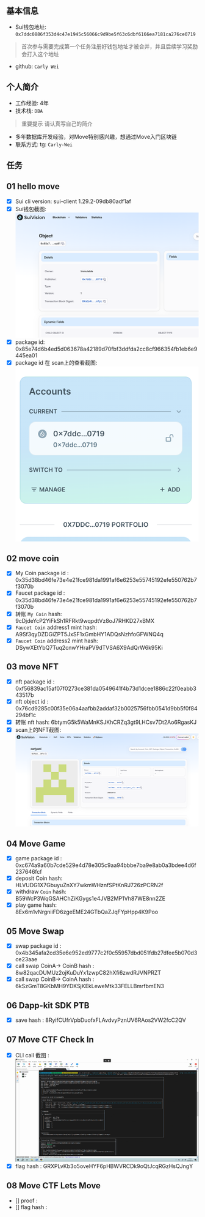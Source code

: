 ## 基本信息
- Sui钱包地址: `0x7ddc0886f353d4c47e1945c56066c9d9be5f63c6dbf6166ea7181ca276ce0719`
> 首次参与需要完成第一个任务注册好钱包地址才被合并，并且后续学习奖励会打入这个地址
- github: `Carly Wei`

## 个人简介
- 工作经验: 4年
- 技术栈: `DBA`
> 重要提示 请认真写自己的简介
- 多年数据库开发经验，对Move特别感兴趣，想通过Move入门区块链
- 联系方式: tg: `Carly-Wei` 

## 任务

##   01 hello move  
- [x] Sui cli version: sui-client 1.29.2-09db80adf1af
- [x] Sui钱包截图: ![Sui钱包截图](./images/scan1.png)
- [x] package id:  0x85e74d6b4ed5d063678a42189d70fbf3ddfda2cc8cf966354fb1eb6e9445ea01
- [x] package id 在 scan上的查看截图:![Scan截图](./images/scan2.png)

##   02 move coin
- [x] My Coin package id : 0x35d38bd46fe73e4e21fce981da1991af6e6253e55745192efe550762b7f3070b
- [x] Faucet package id : 0x35d38bd46fe73e4e21fce981da1991af6e6253e55745192efe550762b7f3070b
- [x] 转账 `My Coin` hash: 9cDjdeYcP2YiFkSh1RFRkt9wqpdtVz8oJ7RHKD27xBMX
- [x] `Faucet Coin` address1 mint hash: A9Sf3qyDZDGiZPT5JxSF1xGmbHY1ADQsNzhfoGFWNQ4q
- [x] `Faucet Coin` address2 mint hash: DSywXEtYbQ7Tuq2cnwYHraPV9dTVSA6X9AdQrW6k95Ki

##   03 move NFT
- [x] nft package id : 0xf56839ac15af07f0273ce381da0549641f4b73d1dcee1886c22f0eabb343517b
- [x] nft object id :  0x76cd9285c00f35e06a4aafbb2addaf32b0025756fbb0541d9bb5f0f84294bf1c
- [x] 转账 nft  hash: 6btymG5k5WaMnKSJKhCRZq3gt9LHCsv7Dt2Ao6RgasKJ
- [x] scan上的NFT截图:![Scan截图](./images/scan3.png)

##   04 Move Game
- [x] game package id : 0xc674a9a60b7cde529e4d78e305c9aa94bbbe7ba9e8ab0a3bdee4d6f237646fcf
- [x] deposit Coin hash: HLVUDG1X7GbuyuZnXY7wkmWHznfSPtKnRJ726zPCRN2f
- [x] withdraw `Coin` hash:  B59WcP3WqGSAHChZiKGygs1e4JVB2MP1Vh87WE8nn2ZE
- [x] play game hash:  8Ex6m1vNrgniiFD6zgeEME24GTbQaZJqFYpHpp4K9Poo

##   05 Move Swap
- [x] swap package id : 0x4b345afa2cd35e6e952ed9777c2f0c55957dbd051fdb27dfee5b070d3ce23aae
- [x] call swap CoinA-> CoinB  hash :  8w82qacDUMUz2ojKuDuYx1zwpC82hXfi6zwdRJVNPRZT
- [x] call swap CoinB-> CoinA  hash : 6kSzGmT8GKbMH9YDKSjKEkLeweMtk33FELLBmrfbmEN3

##   06 Dapp-kit SDK PTB
- [x] save hash : 8RyifCUfrVpbDuofxFLAvdvyPznUV6RAos2VW2fcC2QV

##   07 Move CTF Check In
- [x] CLI call 截图 : ![截图](./images/scan4.png)
- [x] flag hash : GRXPLvKb3o5oveHYF6pHBWVRCDk9oQtJcqRGzHsQJngY

##   08 Move CTF Lets Move
- [] proof : 
- [] flag hash :
